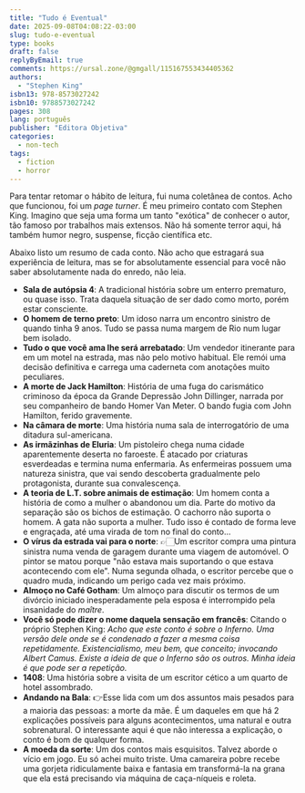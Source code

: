 ```yaml
---
title: "Tudo é Eventual"
date: 2025-09-08T04:08:22-03:00
slug: tudo-e-eventual
type: books
draft: false
replyByEmail: true
comments: https://ursal.zone/@gmgall/115167553434405362
authors:
  - "Stephen King"
isbn13: 978-8573027242
isbn10: 9788573027242
pages: 308
lang: português
publisher: "Editora Objetiva"
categories:
  - non-tech
tags:
  - fiction
  - horror
---
```

Para tentar retomar o hábito de leitura, fui numa coletânea de contos. Acho que funcionou, foi um _page turner_. É meu primeiro contato com Stephen King. Imagino que seja uma forma um tanto "exótica" de conhecer o autor, tão famoso por trabalhos mais extensos. Não há somente terror aqui, há também humor negro, suspense, ficção científica etc.

Abaixo listo um resumo de cada conto. Não acho que estragará sua experiência de leitura, mas se for absolutamente essencial para você não saber absolutamente nada do enredo, não leia.

* **Sala de autópsia 4**: A tradicional história sobre um enterro prematuro, ou quase isso. Trata daquela situação de ser dado como morto, porém estar consciente.
* **O homem de terno preto**: Um idoso narra um encontro sinistro de quando tinha 9 anos. Tudo se passa numa margem de Rio num lugar bem isolado.
* **Tudo o que você ama lhe será arrebatado**: Um vendedor itinerante para em um motel na estrada, mas não pelo motivo habitual. Ele remói uma decisão definitiva e carrega uma caderneta com anotações muito peculiares.
* **A morte de Jack Hamilton**: História de uma fuga do carismático criminoso da época da Grande Depressão John Dillinger, narrada por seu companheiro de bando Homer Van Meter. O bando fugia com John Hamilton, ferido gravemente.
* **Na câmara de morte**: Uma história numa sala de interrogatório de uma ditadura sul-americana.
* **As irmãzinhas de Eluria**: Um pistoleiro chega numa cidade aparentemente deserta no faroeste. É atacado por criaturas esverdeadas e termina numa enfermaria. As enfermeiras possuem uma natureza sinistra, que vai sendo descoberta gradualmente pelo protagonista, durante sua convalescença.
* **A teoria de L.T. sobre animais de estimação**: Um homem conta a história de como a mulher o abandonou um dia. Parte do motivo da separação são os bichos de estimação. O cachorro não suporta o homem. A gata não suporta a mulher. Tudo isso é contado de forma leve e engraçada, até uma virada de tom no final do conto...
* **O vírus da estrada vai para o norte**: 👉🏻Um escritor compra uma pintura sinistra numa venda de garagem durante uma viagem de automóvel. O pintor se matou porque "não estava mais suportando o que estava acontecendo com ele". Numa segunda olhada, o escritor percebe que o quadro muda, indicando um perigo cada vez mais próximo.
* **Almoço no Café Gotham**: Um almoço para discutir os termos de um divórcio iniciado inesperadamente pela esposa é interrompido pela insanidade do *maître*.
* **Você só pode dizer o nome daquela sensação em francês**: Citando o próprio Stephen King: _Acho que este conto é sobre o Inferno. Uma versão dele onde se é condenado a fazer a mesma coisa repetidamente. Existencialismo, meu bem, que conceito; invocando Albert Camus. Existe a ideia de que o Inferno são os outros. Minha ideia é que pode ser a repetição._
* **1408**: Uma história sobre a visita de um escritor cético a um quarto de hotel assombrado.
* **Andando na Bala**: 👉Esse lida com um dos assuntos mais pesados para a maioria das pessoas: a morte da mãe. É um daqueles em que há 2 explicações possíveis para alguns acontecimentos, uma natural e outra sobrenatural. O interessante aqui é que não interessa a explicação, o conto é bom de qualquer forma.
* **A moeda da sorte**: Um dos contos mais esquisitos. Talvez aborde o vício em jogo. Eu só achei muito triste. Uma camareira pobre recebe uma gorjeta ridiculamente baixa e fantasia em transformá-la na grana que ela está precisando via máquina de caça-níqueis e roleta.
